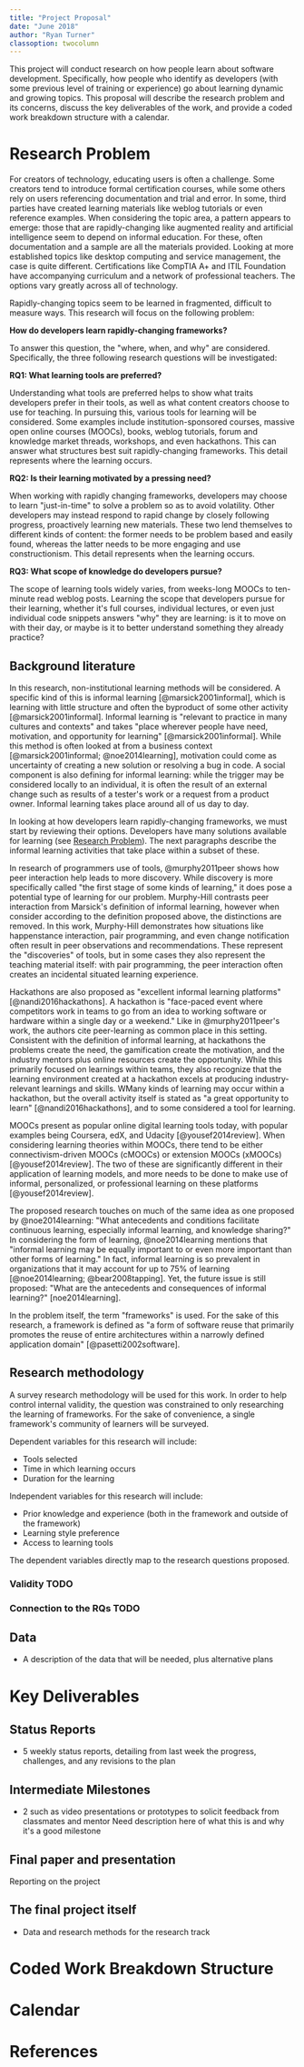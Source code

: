 ```yaml
---
title: "Project Proposal"
date: "June 2018"
author: "Ryan Turner"
classoption: twocolumn
---
```


This project will conduct research on how people learn about software development. Specifically, how people who identify as developers (with some previous level of training or experience) go about learning dynamic and growing topics. This proposal will describe the research problem and its concerns, discuss the key deliverables of the work, and provide a coded work breakdown structure with a calendar.

# Research Problem

For creators of technology, educating users is often a challenge. Some creators tend to introduce formal certification courses, while some others rely on users referencing documentation and trial and error. In some, third parties have created learning materials like weblog tutorials or even reference examples. When considering the topic area, a pattern appears to emerge: those that are rapidly-changing like augmented reality and artificial intelligence seem to depend on informal education. For these, often documentation and a sample are all the materials provided. Looking at more established topics like desktop computing and service management, the case is quite different. Certifications like CompTIA A+ and ITIL Foundation have accompanying curriculum and a network of professional teachers. The options vary greatly across all of technology.

Rapidly-changing topics seem to be learned in fragmented, difficult to measure ways. This research will focus on the following problem:

**How do developers learn rapidly-changing frameworks?**

To answer this question, the "where, when, and why" are considered. Specifically, the three following research questions will be investigated:

**RQ1: What learning tools are preferred?**

Understanding what tools are preferred helps to show what traits developers prefer in their tools, as well as what content creators choose to use for teaching. In pursuing this, various tools for learning will be considered. Some examples include institution-sponsored courses, massive open online courses (MOOCs), books, weblog tutorials, forum and knowledge market threads, workshops, and even hackathons. This can answer what structures best suit rapidly-changing frameworks. This detail represents where the learning occurs.

**RQ2: Is their learning motivated by a pressing need?**

When working with rapidly changing frameworks, developers may choose to learn "just-in-time" to solve a problem so as to avoid volatility. Other developers may instead respond to rapid change by closely following progress, proactively learning new materials. These two lend themselves to different kinds of content: the former needs to be problem based and easily found, whereas the latter needs to be more engaging and use constructionism. This detail represents when the learning occurs.

**RQ3: What scope of knowledge do developers pursue?**

The scope of learning tools widely varies, from weeks-long MOOCs to ten-minute read weblog posts. Learning the scope that developers pursue for their learning, whether it's full courses, individual lectures, or even just individual code snippets answers "why" they are learning: is it to move on with their day, or maybe is it to better understand something they already practice?

## Background literature

In this research, non-institutional learning methods will be considered. A specific kind of this is informal learning [@marsick2001informal], which is learning with little structure and often the byproduct of some other activity [@marsick2001informal]. Informal learning is "relevant to practice in many cultures and contexts" and takes "place wherever people have need, motivation, and opportunity for learning" [@marsick2001informal]. While this method is often looked at from a business context [@marsick2001informal; @noe2014learning], motivation could come as uncertainty of creating a new solution or resolving a bug in code. A social component is also defining for informal learning: while the trigger may be considered locally to an individual, it is often the result of an external change such as results of a tester's work or a request from a product owner. Informal learning takes place around all of us day to day.

In looking at how developers learn rapidly-changing frameworks, we must start by reviewing their options. Developers have many solutions available for learning (see [Research Problem](#research-problem)). The next paragraphs describe the informal learning activities that take place within a subset of these.

In research of programmers use of tools, @murphy2011peer shows how peer interaction help leads to more discovery. While discovery is more specifically called "the first stage of some kinds of learning," it does pose a potential type of learning for our problem. Murphy-Hill contrasts peer interaction from Marsick's definition of informal learning, however when consider according to the definition proposed above, the distinctions are removed. In this work, Murphy-Hill demonstrates how situations like happenstance interaction, pair programming, and even change notification often result in peer observations and recommendations. These represent the "discoveries" of tools, but in some cases they also represent the teaching material itself: with pair programming, the peer interaction often creates an incidental situated learning experience.

Hackathons are also proposed as "excellent informal learning platforms" [@nandi2016hackathons]. A hackathon is "face-paced event where competitors work in teams to go from an idea to working software or hardware within a single day or a weekend." Like in @murphy2011peer's work, the authors cite peer-learning as common place in this setting. Consistent with the definition of informal learning, at hackathons the problems create the need, the gamification create the motivation, and the industry mentors plus online resources create the opportunity. While this primarily focused on learnings within teams, they also recognize that the learning environment created at a hackathon excels at producing industry-relevant learnings and skills. WMany kinds of learning may occur within a hackathon, but the overall activity itself is stated as "a great opportunity to learn" [@nandi2016hackathons], and to some considered a tool for learning.

MOOCs present as popular online digital learning tools today, with popular examples being Coursera, edX, and Udacity [@yousef2014review]. When considering learning theories within MOOCs, there tend to be either connectivism-driven MOOCs (cMOOCs) or extension MOOCs (xMOOCs) [@yousef2014review]. The two of these are significantly different in their application of learning models, and more needs to be done to make use of informal, personalized, or professional learning on these platforms [@yousef2014review]. 

The proposed research touches on much of the same idea as one proposed by @noe2014learning: "What antecedents and conditions facilitate continuous learning, especially informal learning, and knowledge sharing?" In considering the form of learning, @noe2014learning mentions that "informal learning may be equally important to or even more important than other forms of learning." In fact, informal learning is so prevalent in organizations that it may account for up to 75% of learning [@noe2014learning; @bear2008tapping]. Yet, the future issue is still proposed: "What are the antecedents and consequences of informal learning?" [noe2014learning].

In the problem itself, the term "frameworks" is used. For the sake of this research, a framework is defined as "a form of software reuse that primarily promotes the reuse of entire architectures within a narrowly defined application domain" [@pasetti2002software].

## Research methodology

A survey research methodology will be used for this work. In order to help control internal validity, the question was constrained to only researching the learning of frameworks. For the sake of convenience, a single framework's community of learners will be surveyed.

Dependent variables for this research will include:

- Tools selected
- Time in which learning occurs
- Duration for the learning

Independent variables for this research will include:

- Prior knowledge and experience (both in the framework and outside of the framework)
- Learning style preference
- Access to learning tools

The dependent variables directly map to the research questions proposed.

### Validity TODO

### Connection to the RQs TODO

## Data

- A description of the data that will be needed, plus alternative plans

# Key Deliverables

## Status Reports

- 5 weekly status reports, detailing from last week the progress, challenges, and any revisions to the plan

## Intermediate Milestones

- 2 such as video presentations or prototypes to solicit feedback from classmates and mentor
Need description here of what this is and why it's a good milestone

## Final paper and presentation

Reporting on the project

## The final project itself

- Data and research methods for the research track

# Coded Work Breakdown Structure

# Calendar

# References
